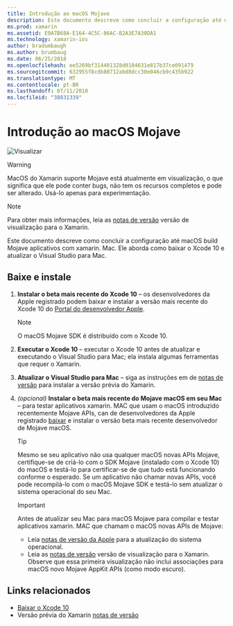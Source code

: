 ```yaml
---
title: Introdução ao macOS Mojave
description: Este documento descreve como concluir a configuração até macOS build Mojave aplicativos com xamarin. Mac. Ele aborda como baixar o Xcode 10 e atualizar o Visual Studio para Mac.
ms.prod: xamarin
ms.assetid: E9A7B68A-E164-4C5C-86AC-B2A3E7A30DA1
ms.technology: xamarin-ios
author: bradumbaugh
ms.author: brumbaug
ms.date: 06/25/2018
ms.openlocfilehash: ee5269bf314401328d0184631e817b37ce091479
ms.sourcegitcommit: 632955f8cdb80712abd8dcc30e046cb9c435b922
ms.translationtype: MT
ms.contentlocale: pt-BR
ms.lasthandoff: 07/11/2018
ms.locfileid: "38831339"
---
```

# <a name="getting-started-with-macos-mojave"></a>Introdução ao macOS Mojave

![Visualizar](~/media/shared/preview.png)

> [!WARNING]
> MacOS do Xamarin suporte Mojave está atualmente em visualização, o que significa que ele pode conter bugs, não tem os recursos completos e pode ser alterado.
> Usá-lo apenas para experimentação.

> [!NOTE]
> Para obter mais informações, leia as [notas de versão](https://releases.xamarin.com/preview-release-xcode-10-beta/) versão de visualização para o Xamarin.

Este documento descreve como concluir a configuração até macOS build Mojave aplicativos com xamarin. Mac. Ele aborda como baixar o Xcode 10 e atualizar o Visual Studio para Mac.

## <a name="download-and-install"></a>Baixe e instale

1. **Instalar o beta mais recente do Xcode 10** – os desenvolvedores da Apple registrado podem baixar e instalar a versão mais recente do Xcode 10 do [Portal do desenvolvedor Apple](https://developer.apple.com/download/).

   > [!NOTE]
   > O macOS Mojave SDK é distribuído com o Xcode 10.

2. **Executar o Xcode 10** – executar o Xcode 10 antes de atualizar e executando o Visual Studio para Mac; ela instala algumas ferramentas que requer o Xamarin.

3. **Atualizar o Visual Studio para Mac** – siga as instruções em de [notas de versão](https://releases.xamarin.com/preview-release-xcode-10-beta/) para instalar a versão prévia do Xamarin.

4. _(opcional)_  **Instalar o beta mais recente do Mojave macOS em seu Mac** – para testar aplicativos xamarin. MAC que usam o macOS introduzido recentemente Mojave APIs, can de desenvolvedores da Apple registrado [baixar](https://developer.apple.com/download/) e instalar o versão beta mais recente desenvolvedor de Mojave macOS.

   > [!TIP]
   > Mesmo se seu aplicativo não usa qualquer macOS novas APIs Mojave, certifique-se de criá-lo com o SDK Mojave (instalado com o Xcode 10) do macOS e testá-lo para certificar-se de que tudo está funcionando conforme o esperado. Se um aplicativo não chamar novas APIs, você pode recompilá-lo com o macOS Mojave SDK e testá-lo sem atualizar o sistema operacional do seu Mac.

   > [!IMPORTANT]
   > Antes de atualizar seu Mac para macOS Mojave para compilar e testar aplicativos xamarin. MAC que chamam o macOS novas APIs de Mojave:
   > - Leia [notas de versão da Apple](https://developer.apple.com/download/) para a atualização do sistema operacional.
   > - Leia as [notas de versão](https://releases.xamarin.com/preview-release-xcode-10-beta/) versão de visualização para o Xamarin. Observe que essa primeira visualização não inclui associações para macOS novo Mojave AppKit APIs (como modo escuro).

## <a name="related-links"></a>Links relacionados

- [Baixar o Xcode 10](https://developer.apple.com/download/)
- Versão prévia do Xamarin [notas de versão](https://releases.xamarin.com/preview-release-xcode-10-beta/)

